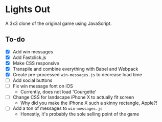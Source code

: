 # Lights Out

A 3x3 clone of the original game using JavaScript.

## To-do
- [X] Add win messages
- [X] Add Fastclick.js
- [X] Make CSS responsive
- [X] Transpile and combine everything with Babel and Webpack
- [X] Create pre-processed `win-messages.js` to decrease load time
- [ ] Add social buttons
- [ ] Fix win message font on iOS
  - Currently, does not load 'Courgette'
- [ ] Change CSS for landscape iPhone X to actually fit screen
  - Why did you make the iPhone X such a skinny rectangle, Apple?!
- [ ] Add a ton of messages to `win-messages.js`
  - Honestly, it's probably the sole selling point of the game
